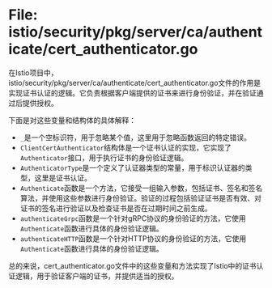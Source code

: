 # File: istio/security/pkg/server/ca/authenticate/cert_authenticator.go

在Istio项目中，istio/security/pkg/server/ca/authenticate/cert_authenticator.go文件的作用是实现证书认证的逻辑。它负责根据客户端提供的证书来进行身份验证，并在验证通过后提供授权。

下面是对这些变量和结构体的具体解释：

- `_`是一个空标识符，用于忽略某个值，这里用于忽略函数返回的特定错误。
- `ClientCertAuthenticator`结构体是一个证书认证的实现，它实现了`Authenticator`接口，用于执行证书的身份验证逻辑。
- `AuthenticatorType`是一个定义了认证器类型的常量，用于标识认证器的类型，这里是证书认证。
- `Authenticate`函数是一个方法，它接受一组输入参数，包括证书、签名和签名算法，并使用这些参数进行身份验证。验证的过程包括验证证书是否有效、对证书的签名进行验证以及检查证书是否在过期时间之前生成。
- `authenticateGrpc`函数是一个针对gRPC协议的身份验证的方法，它使用`Authenticate`函数进行具体的身份验证逻辑。
- `authenticateHTTP`函数是一个针对HTTP协议的身份验证的方法，它使用`Authenticate`函数进行具体的身份验证逻辑。

总的来说，cert_authenticator.go文件中的这些变量和方法实现了Istio中的证书认证逻辑，用于验证客户端的证书，并提供适当的授权。

